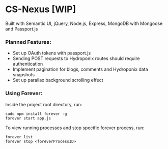# CS-Nexus [WIP]
Built with Semantic UI, jQuery, Node.js, Express, MongoDB with Mongoose and Passport.js



### Planned Features:
- Set up OAuth tokens with passport.js
- Sending POST requests to Hydroponix routes should require authentication
- Implement pagination for blogs, comments and Hydroponix data snapshots 
- Set up parallax background scrolling effect

### Using Forever:
Inside the project root directory, run:
```
sudo npm install forever -g
forever start app.js
```
To view running processes and stop specific forever process, run:
```
forever list
forever stop <foreverProcessID>
```
